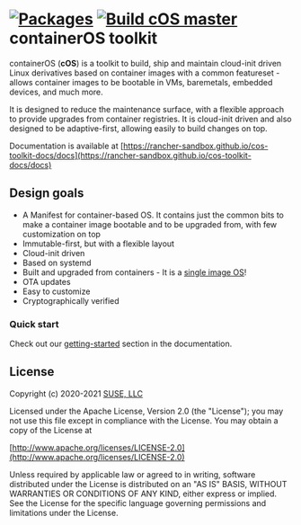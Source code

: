 # [![Packages](https://cos-toolkit.herokuapp.com/badge/cos-toolkit-green "List of packages")](https://cos-toolkit.herokuapp.com/cos-toolkit-green) [![Build cOS master](https://github.com/rancher-sandbox/cOS-toolkit/actions/workflows/build-master-x86_64.yaml/badge.svg)](https://github.com/rancher-sandbox/cOS-toolkit/actions/workflows/build-master-x86_64.yaml) containerOS toolkit

containerOS (**cOS**) is a toolkit to build, ship and maintain cloud-init driven Linux derivatives based on container images with a common featureset - allows container images to be bootable in VMs, baremetals, embedded devices, and much more.

It is designed to reduce the maintenance surface, with a flexible approach to provide upgrades from container registries. It is cloud-init driven and also designed to be adaptive-first, allowing easily to build changes on top.

Documentation is available at [https://rancher-sandbox.github.io/cos-toolkit-docs/docs](https://rancher-sandbox.github.io/cos-toolkit-docs/docs)

## Design goals

- A Manifest for container-based OS. It contains just the common bits to make a container image bootable and to be upgraded from, with few customization on top
- Immutable-first, but with a flexible layout
- Cloud-init driven
- Based on systemd
- Built and upgraded from containers - It is a [single image OS](https://quay.io/repository/costoolkit/releases-green)!
- OTA updates
- Easy to customize
- Cryptographically verified

### Quick start

Check out our [getting-started](https://rancher-sandbox.github.io/cos-toolkit-docs/docs/getting-started/) section in the documentation.

## License

Copyright (c) 2020-2021 [SUSE, LLC](http://suse.com)

Licensed under the Apache License, Version 2.0 (the "License");
you may not use this file except in compliance with the License.
You may obtain a copy of the License at

[http://www.apache.org/licenses/LICENSE-2.0](http://www.apache.org/licenses/LICENSE-2.0)

Unless required by applicable law or agreed to in writing, software
distributed under the License is distributed on an "AS IS" BASIS,
WITHOUT WARRANTIES OR CONDITIONS OF ANY KIND, either express or implied.
See the License for the specific language governing permissions and
limitations under the License.
